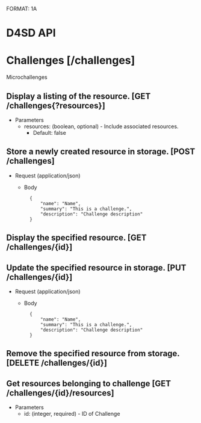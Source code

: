 FORMAT: 1A

# D4SD API

# Challenges [/challenges]
Microchallenges

## Display a listing of the resource. [GET /challenges{?resources}]


+ Parameters
    + resources: (boolean, optional) - Include associated resources.
        + Default: false

## Store a newly created resource in storage. [POST /challenges]


+ Request (application/json)
    + Body

            {
                "name": "Name",
                "summary": "This is a challenge.",
                "description": "Challenge description"
            }

## Display the specified resource. [GET /challenges/{id}]


## Update the specified resource in storage. [PUT /challenges/{id}]


+ Request (application/json)
    + Body

            {
                "name": "Name",
                "summary": "This is a challenge.",
                "description": "Challenge description"
            }

## Remove the specified resource from storage. [DELETE /challenges/{id}]


## Get resources belonging to challenge [GET /challenges/{id}/resources]


+ Parameters
    + id: (integer, required) - ID of Challenge